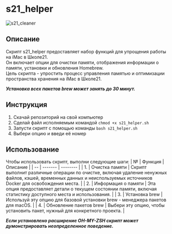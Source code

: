 # s21_helper

![s21_cleaner](https://content-7.foto.my.mail.ru/community/imperia.smexa/_groupsphoto/h-19126.jpg)


## Описание

Скрипт s21_helper предоставляет набор функций для упрощения работы на iMac в Школе21.  
Он включает опции для очистки памяти, отображения информации о памяти, установки и обновления Homebrew.  
Цель скрипта - упростить процесс управления памятью и оптимизации пространства хранения на iMac в Школе21.  

***Установка всех пакетов brew может занять до 30 минут.***  


## Инструкция  

1. Скачай репозиторий на свой компьютер  
1. Сделай файл исполняемым командой `chmod +x s21_helper.sh`  
2. Запусти скрипт с помощью команды `bash s21_helper.sh`  
3. Выбери опцию и введи её номер  


## Использование

Чтобы использовать скрипт, выполни следующие шаги:
| №  | Функция | Описание |
| -- | ------- | -------- |
| 1. | Очистка памяти | Скрипт выполнит различные операции по очистке, включая удаление ненужных файлов, кэшей, временных данных и неиспользуемых источников Docker для освобождения места. | 
| 2. | Информация о памяти | Эта опция предоставляет детали о текущем состоянии памяти, включая статистику доступного места и использования. |
| 3. | Установка brew | Используй эту опцию для базовой установки brew - менеджера пакетов для macOS. | 
| 4. | Обновление пакетов brew | Выбери эту опцию, чтобы установить пакет, нужный для конкретного проекта. |

***Если установлено расширение OH-MY-ZSH скрипт может думонстрировать неопределенное поведение.***  

